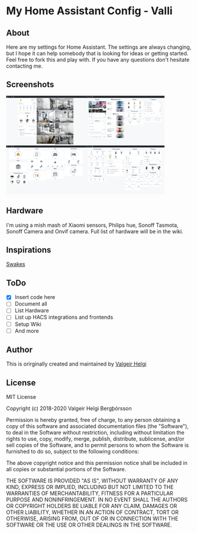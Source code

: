 # My Home Assistant Config - Valli
## About
Here are my settings for Home Assistant. The settings are always changing, but I hope it can help somebody that is looking for ideas or getting started. Feel free to fork this and play with. If you have any questions don't hesitate contacting me.

## Screenshots
<img src="https://raw.githubusercontent.com/valgeirhelgi/home-assistant/main/home.png" alt="Home" width=214 height=131><img src="https://raw.githubusercontent.com/valgeirhelgi/home-assistant/main/media.png" alt="Media" width=214 height=131>
<img src="https://raw.githubusercontent.com/valgeirhelgi/home-assistant/main/lights.png" alt="Lights" width=214 height=131><img src="https://raw.githubusercontent.com/valgeirhelgi/home-assistant/main/backend.png" alt="Backend" width=214 height=131>

## Hardware
I'm using a mish mash of Xiaomi sensors, Philips hue, Sonoff Tasmota, Sonoff Camera and Onvif camera. Full list of hardware will be in the wiki.

## Inspirations
[Swakes](https://blog.swakes.co.uk/)

## ToDo
- [x] Insert code here
- [ ] Document all
- [ ] List Hardware
- [ ] List up HACS integrations and frontends
- [ ] Setup Wiki
- [ ] And more

## Author
This is orirginally created and maintained by [Valgeir Helgi](https://valgeirhelgi.is)

## License
MIT License

Copyright (c) 2018-2020 Valgeir Helgi Bergþórsson

Permission is hereby granted, free of charge, to any person obtaining a copy of this software and associated documentation files (the "Software"), to deal in the Software without restriction, including without limitation the rights to use, copy, modify, merge, publish, distribute, sublicense, and/or sell copies of the Software, and to permit persons to whom the Software is furnished to do so, subject to the following conditions:

The above copyright notice and this permission notice shall be included in all copies or substantial portions of the Software.

THE SOFTWARE IS PROVIDED "AS IS", WITHOUT WARRANTY OF ANY KIND, EXPRESS OR IMPLIED, INCLUDING BUT NOT LIMITED TO THE WARRANTIES OF MERCHANTABILITY, FITNESS FOR A PARTICULAR PURPOSE AND NONINFRINGEMENT. IN NO EVENT SHALL THE AUTHORS OR COPYRIGHT HOLDERS BE LIABLE FOR ANY CLAIM, DAMAGES OR OTHER LIABILITY, WHETHER IN AN ACTION OF CONTRACT, TORT OR OTHERWISE, ARISING FROM, OUT OF OR IN CONNECTION WITH THE SOFTWARE OR THE USE OR OTHER DEALINGS IN THE SOFTWARE.
